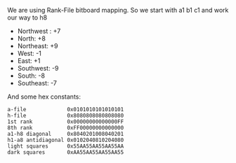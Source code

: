 We are using Rank-File bitboard mapping. So we start with a1 b1 c1 and work our way to h8

- Northwest : +7
- North: +8
- Northeast: +9
- West: -1
- East: +1
- Southwest: -9
- South: -8
- Southeast: -7

And some hex constants:

```
a-file             0x0101010101010101
h-file             0x8080808080808080
1st rank           0x00000000000000FF
8th rank           0xFF00000000000000
a1-h8 diagonal     0x8040201008040201
h1-a8 antidiagonal 0x0102040810204080
light squares      0x55AA55AA55AA55AA
dark squares       0xAA55AA55AA55AA55
```